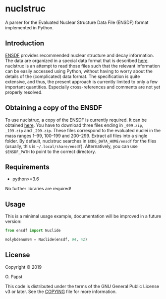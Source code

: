 # nuclstruc

A parser for the Evaluated Nuclear Structure Data File (ENSDF) format implemented in Python.

## Introduction

[ENSDF](https://www.nndc.bnl.gov/ensdf/) provides recommended nuclear structure and decay information.
The data are organized in a special data format that is described [here](https://www.nndc.bnl.gov/nndcscr/documents/ensdf/ensdf-manual.pdf).
nuclstruc is an attempt to read those files such that the relevant information can be easily accessed using Python,
without having to worry about the details of the (complicated) data format.
The specification is quite extensive, and thus, the present approach is currently limited to only a few important quantities.
Especially cross-references and comments are not yet properly resolved.

## Obtaining a copy of the ENSDF

To use nuclstruc, a copy of the ENSDF is currently required.
It can be obtained [here](https://www.nndc.bnl.gov/ensarchivals/).
You have to download three files ending in `_099.zip`, `_199.zip` and `_299.zip`.
These files correspond to the evaluated nuclei in the mass ranges 1–99, 100–199 and 200–299.
Extract all files into a single folder.
By default, nuclstruc searches in `$XDG_DATA_HOME/ensdf` for the files (usually, this is `~/.local/share/ensdf`).
Alternatively, you can use `$ENSDF_PATH` to point to the correct directory.

## Requirements

- python>=3.6

No further libraries are required!

## Usage

This is a minimal usage example, documentation will be improved in a future version:

```python
from ensdf import Nuclide

molybdenum94 = Nuclide(ensdf, 94, 42)
```

## License

Copyright © 2019

O. Papst

This code is distributed under the terms of the GNU General Public License v3 or later. See the [COPYING](COPYING) file for more information.
